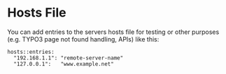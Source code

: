 # Hosts File

You can add entries to the servers hosts file for testing or other purposes (e.g. TYPO3 page not found handling, APIs) like this:

```
hosts::entries:
  "192.168.1.1": "remote-server-name"
  "127.0.0.1":   "www.example.net"
```

